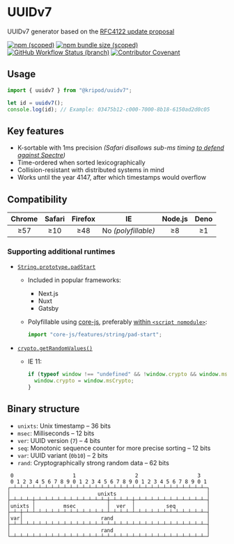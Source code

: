 # UUIDv7

UUIDv7 generator based on the [RFC4122 update proposal](https://www.ietf.org/id/draft-peabody-dispatch-new-uuid-format-01.html)

[![npm (scoped)](https://img.shields.io/npm/v/@kripod/uuidv7)](https://www.npmjs.com/package/@kripod/uuidv7)
[![npm bundle size (scoped)](https://img.shields.io/bundlephobia/minzip/@kripod/uuidv7)](https://bundlephobia.com/package/@kripod/uuidv7)
[![GitHub Workflow Status (branch)](https://img.shields.io/github/workflow/status/kripod/uuidv7/node-ci/main)](https://github.com/kripod/uuidv7/actions/workflows/node-ci.yaml)
[![Contributor Covenant](https://img.shields.io/badge/Contributor%20Covenant-2.1-4baaaa.svg)](./CODE_OF_CONDUCT.md)

## Usage

```js
import { uuidv7 } from "@kripod/uuidv7";

let id = uuidv7();
console.log(id); // Example: 03475b12-c000-7000-8b18-6150ad2d0c05
```

## Key features

- K-sortable with 1ms precision _(Safari disallows sub-ms timing [to defend against Spectre](https://webkit.org/blog/8048/what-spectre-and-meltdown-mean-for-webkit/))_
- Time-ordered when sorted lexicographically
- Collision-resistant with distributed systems in mind
- Works until the year 4147, after which timestamps would overflow

## Compatibility

| Chrome | Safari | Firefox |         IE          | Node.js | Deno |
| :----: | :----: | :-----: | :-----------------: | :-----: | :--: |
|  ≥57   |  ≥10   |   ≥48   | No _(polyfillable)_ |   ≥8    |  ≥1  |

### Supporting additional runtimes

- [`String.prototype.padStart`](https://caniuse.com/pad-start-end)

  - Included in popular frameworks:

    - Next.js
    - Nuxt
    - Gatsby

  - Polyfillable using [core-js](https://github.com/zloirock/core-js), preferably [within `<script nomodule>`](https://3perf.com/blog/polyfills/#modulenomodule):

    ```js
    import "core-js/features/string/pad-start";
    ```

- [`crypto.getRandomValues()`](https://caniuse.com/getrandomvalues)

  - IE 11:

    ```js
    if (typeof window !== "undefined" && !window.crypto && window.msCrypto) {
      window.crypto = window.msCrypto;
    }
    ```

## Binary structure

- `unixts`: Unix timestamp – 36 bits
- `msec`: Milliseconds – 12 bits
- `ver`: UUID version (`7`) – 4 bits
- `seq`: Monotonic sequence counter for more precise sorting – 12 bits
- `var`: UUID variant (`0b10`) – 2 bits
- `rand`: Cryptographically strong random data – 62 bits

<div aria-hidden="true">

```
 0                   1                   2                   3
 0 1 2 3 4 5 6 7 8 9 0 1 2 3 4 5 6 7 8 9 0 1 2 3 4 5 6 7 8 9 0 1
┌─┴─┴─┴─┴─┴─┴─┴─┴─┴─┴─┴─┴─┴─┴─┴─┴─┴─┴─┴─┴─┴─┴─┴─┴─┴─┴─┴─┴─┴─┴─┴─┐
│                            unixts                             │
├─┴─┴─┴─┼─┴─┴─┴─┴─┴─┴─┴─┴─┴─┴─┴─┼─┴─┴─┴─┼─┴─┴─┴─┴─┴─┴─┴─┴─┴─┴─┴─┤
│unixts │         msec          │  ver  │          seq          │
├─┴─┼─┴─┴─┴─┴─┴─┴─┴─┴─┴─┴─┴─┴─┴─┴─┴─┴─┴─┴─┴─┴─┴─┴─┴─┴─┴─┴─┴─┴─┴─┤
│var│                         rand                              │
├─┴─┴─┴─┴─┴─┴─┴─┴─┴─┴─┴─┴─┴─┴─┴─┴─┴─┴─┴─┴─┴─┴─┴─┴─┴─┴─┴─┴─┴─┴─┴─┤
│                             rand                              │
└─┴─┴─┴─┴─┴─┴─┴─┴─┴─┴─┴─┴─┴─┴─┴─┴─┴─┴─┴─┴─┴─┴─┴─┴─┴─┴─┴─┴─┴─┴─┴─┘
```

</div>
